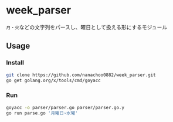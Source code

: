 # week_parser
`月・火`などの文字列をパースし、曜日として扱える形にするモジュール

## Usage
### Install
```sh
git clone https://github.com/nanachoo0882/week_parser.git
go get golang.org/x/tools/cmd/goyacc
```

### Run
```sh
goyacc -o parser/parser.go parser/parser.go.y
go run parse.go '月曜日~水曜'
```
